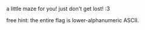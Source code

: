 a little maze for you! just don't get lost! :3

free hint: the entire flag is lower-alphanumeric ASCII.
